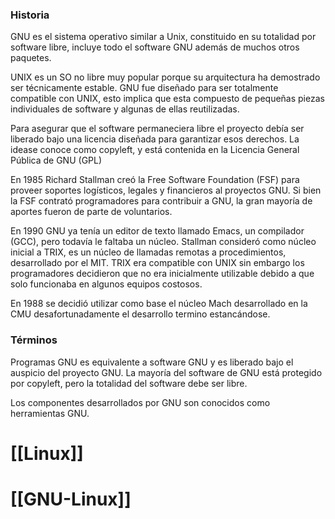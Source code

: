 
### Historia

GNU es el sistema operativo similar a Unix, constituido en su totalidad por software libre, incluye todo el software GNU además de muchos otros paquetes.

UNIX es un SO no libre muy popular porque su arquitectura ha demostrado ser técnicamente estable. GNU fue diseñado para ser totalmente compatible con UNIX, esto implica que esta compuesto de pequeñas piezas individuales de software y algunas de ellas reutilizadas. 

Para asegurar que el software permaneciera libre el proyecto debía ser liberado bajo una licencia diseñada para garantizar esos derechos. La idease conoce como copyleft, y está contenida en la Licencia General Pública de GNU (GPL)

En 1985 Richard Stallman creó la Free Software Foundation (FSF) para proveer soportes logísticos, legales y financieros al proyectos GNU. Si bien la FSF contrató programadores para contribuir a GNU, la gran mayoría de aportes fueron de parte de voluntarios.

En 1990 GNU ya tenía un editor de texto llamado Emacs, un compilador (GCC), pero todavía le faltaba un núcleo. Stallman consideró como núcleo inicial a TRIX, es un núcleo de llamadas remotas a procedimientos, desarrollado por el MIT. TRIX era compatible con UNIX sin embargo los programadores decidieron que no era inicialmente utilizable debido a que solo funcionaba en algunos equipos costosos.

En 1988 se decidió utilizar como base el núcleo Mach desarrollado en la CMU desafortunadamente el desarrollo termino estancándose.

### Términos

Programas GNU es equivalente a software GNU y es liberado bajo el auspicio del proyecto GNU.
La mayoría del software de GNU está protegido por copyleft, pero la totalidad del software debe ser libre.

Los componentes desarrollados por GNU son conocidos como herramientas GNU.
# [[Linux]]
# [[GNU-Linux]]